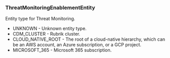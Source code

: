 ### ThreatMonitoringEnablementEntity
Entity type for Threat Monitoring.

- UNKNOWN - Unknown entity type.
- CDM_CLUSTER - Rubrik cluster.
- CLOUD_NATIVE_ROOT - The root of a cloud-native hierarchy, which can be an AWS account,
 an Azure subscription, or a GCP project.
- MICROSOFT_365 - Microsoft 365 subscription.
